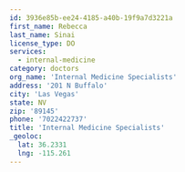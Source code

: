 ```yaml
---
id: 3936e85b-ee24-4185-a40b-19f9a7d3221a
first_name: Rebecca
last_name: Sinai
license_type: DO
services:
  - internal-medicine
category: doctors
org_name: 'Internal Medicine Specialists'
address: '201 N Buffalo'
city: 'Las Vegas'
state: NV
zip: '89145'
phone: '7022422737'
title: 'Internal Medicine Specialists'
_geoloc:
  lat: 36.2331
  lng: -115.261
---
```

